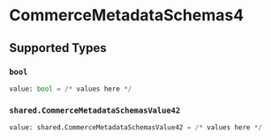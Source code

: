 # CommerceMetadataSchemas4


## Supported Types

### `bool`

```python
value: bool = /* values here */
```

### `shared.CommerceMetadataSchemasValue42`

```python
value: shared.CommerceMetadataSchemasValue42 = /* values here */
```

